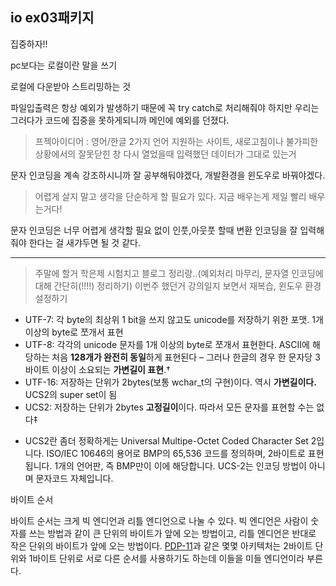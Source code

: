 ## io ex03패키지

집중하자!!

pc보다는 로컬이란 말을 쓰기

로컬에 다운받아 스트리밍하는 것

파일입출력은 항상 예외가 발생하기 때문에 꼭 try catch로 처리해줘야 하지만 우리는 그러다가 코드에 집중을 못하게되니까 메인에 예외를 던졌다.

>  프젝아이디어 : 영어/한글 2가지 언어 지원하는 사이트, 새로고침이나 불가피한 상황에서의 잘못닫힌 창 다시 열었을때 입력했던 데이터가 그대로 있는거

문자 인코딩을 계속 강조하시니까 잘 공부해둬야겠다, 개발환경을 윈도우로 바꿔야겠다.

>  어렵게 살지 말고 생각을 단순하게 할 필요가 있다. 지금 배우는게 제일 빨리 배우는거다!

문자 인코딩은 너무 어렵게 생각할 필요 없이 인풋,아웃풋 할때 변환 인코딩을 잘 입력해줘야 한다는 걸 새갸두면 될 것 같다.

--------------------------------------

> 주말에 할거 학은제 시험치고 블로그 정리랑..(예외처리 마무리, 문자열 인코딩에 대해 간단히(!!!!) 정리하기) 이번주 했던거 강의일지 보면서 재복습, 윈도우 환경설정하기

- UTF-7: 각 byte의 최상위 1 bit을 쓰지 않고도 unicode를 저장하기 위한 포맷. 1개 이상의 byte로 쪼개서 표현
- UTF-8: 각각의 unicode 문자를 1개 이상의 byte로 쪼개서 표현한다. ASCII에 해당하는 처음 **128개가 완전히 동일**하게 표현된다 – 그러나 한글의 경우 한 문자당 3바이트 이상이 소요되는 **가변길이 표현**.†
- UTF-16: 저장하는 단위가 2bytes(보통 wchar_t의 구현)이다. 역시 **가변길이다.** UCS2의 super set이 됨
- UCS2: 저장하는 단위가 2bytes **고정길이**이다. 따라서 모든 문자를 표현할 수는 없다‡

* UCS2란 
  좀더 정확하게는 Universal Multipe-Octet Coded Character Set 2입니다. ISO/IEC 10646의 용어로 BMP의 65,536 코드를 정의하며, 2바이트로 표현됩니다. 1개의 언어판, 즉 BMP만이 이에 해당합니다. UCS-2는 인코딩 방법이 아니며 문자코드 자체입니다.



바이트 순서

바이트 순서는 크게 빅 엔디언과 리틀 엔디언으로 나눌 수 있다. 빅 엔디언은 사람이 숫자를 쓰는 방법과 같이 큰 단위의 바이트가 앞에 오는 방법이고, 리틀 엔디언은 반대로 작은 단위의 바이트가 앞에 오는 방법이다. [PDP-11](https://ko.wikipedia.org/wiki/프로그램_데이터_프로세서)과 같은 몇몇 아키텍처는 2바이트 단위와 1바이트 단위로 서로 다른 순서를 사용하기도 하는데 이들을 미들 엔디언이라 부른다.